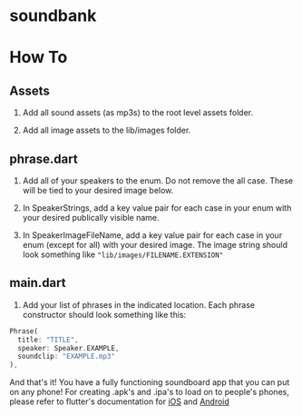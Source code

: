 # soundbank


# How To

## Assets
1. Add all sound assets (as mp3s) to the root level assets folder. 

2. Add all image assets to the lib/images folder.

## phrase.dart
1. Add all of your speakers to the enum. Do not remove the all case. These will be tied to your desired image below.

2. In SpeakerStrings, add a key value pair for each case in your enum with your desired publically visible name.

3. In SpeakerImageFileName, add a key value pair for each case in your enum (except for all) with your desired image. The image string should look something like `"lib/images/FILENAME.EXTENSION"`


## main.dart
1. Add your list of phrases in the indicated location. Each phrase constructor should look something like this:
```dart
Phrase(
  title: "TITLE",
  speaker: Speaker.EXAMPLE,
  soundclip: "EXAMPLE.mp3"
),
```

  
And that's it! You have a fully functioning soundboard app that you can put on any phone! For creating .apk's and .ipa's to load on to people's phones, please refer to flutter's documentation for [iOS](https://flutter.dev/docs/deployment/ios) and [Android](https://flutter.dev/docs/deployment/android)
